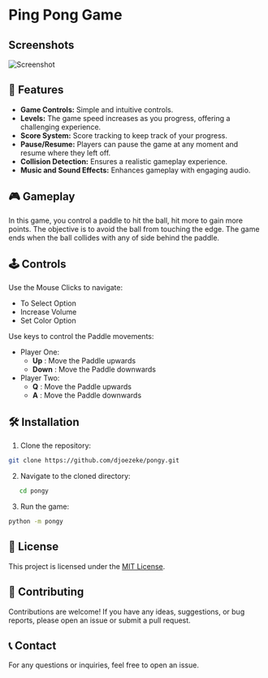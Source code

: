 # Ping Pong Game

## Screenshots

![Screenshot](https://github.com/)

## 🚀 Features

- **Game Controls:** Simple and intuitive controls.
- **Levels:** The game speed increases as you progress, offering a challenging experience.
- **Score System:** Score tracking to keep track of your progress.
- **Pause/Resume:** Players can pause the game at any moment and resume where they left off.
- **Collision Detection:** Ensures a realistic gameplay experience.
- **Music and Sound Effects:** Enhances gameplay with engaging audio.

## 🎮 Gameplay

In this game, you control a paddle to hit the ball, hit more to gain more points. The objective is to avoid the ball from touching the edge. The game ends when the ball collides with any of side behind the paddle.

## 🕹️ Controls

Use the Mouse Clicks to navigate:

- To Select Option
- Increase Volume
- Set Color Option

Use keys to control the Paddle movements:

- Player One:
  - **Up** : Move the Paddle upwards
  - **Down** : Move the Paddle downwards
- Player Two:
  - **Q** : Move the Paddle upwards
  - **A** : Move the Paddle downwards

## 🛠️ Installation

1. Clone the repository:

```bash
git clone https://github.com/djoezeke/pongy.git
```

2. Navigate to the cloned directory:

```bash
   cd pongy
```

3. Run the game:

```bash
python -m pongy
```

## 📝 License

This project is licensed under the [MIT License](LICENSE).

## 🤝 Contributing

Contributions are welcome! If you have any ideas, suggestions, or bug reports, please open an issue or submit a pull request.

## 📞 Contact

For any questions or inquiries, feel free to open an issue.
